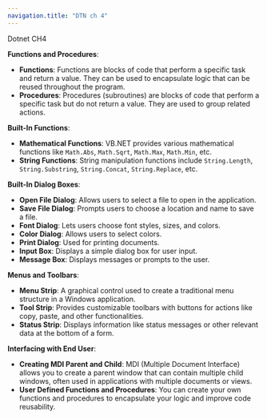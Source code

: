 ```yaml
---
navigation.title: "DTN ch 4"
---
```

Dotnet CH4

**Functions and Procedures**:
- **Functions**: Functions are blocks of code that perform a specific task and return a value. They can be used to encapsulate logic that can be reused throughout the program.
- **Procedures**: Procedures (subroutines) are blocks of code that perform a specific task but do not return a value. They are used to group related actions.

**Built-In Functions**:
- **Mathematical Functions**: VB.NET provides various mathematical functions like `Math.Abs`, `Math.Sqrt`, `Math.Max`, `Math.Min`, etc.
- **String Functions**: String manipulation functions include `String.Length`, `String.Substring`, `String.Concat`, `String.Replace`, etc.

**Built-In Dialog Boxes**:
- **Open File Dialog**: Allows users to select a file to open in the application.
- **Save File Dialog**: Prompts users to choose a location and name to save a file.
- **Font Dialog**: Lets users choose font styles, sizes, and colors.
- **Color Dialog**: Allows users to select colors.
- **Print Dialog**: Used for printing documents.
- **Input Box**: Displays a simple dialog box for user input.
- **Message Box**: Displays messages or prompts to the user.

**Menus and Toolbars**:
- **Menu Strip**: A graphical control used to create a traditional menu structure in a Windows application.
- **Tool Strip**: Provides customizable toolbars with buttons for actions like copy, paste, and other functionalities.
- **Status Strip**: Displays information like status messages or other relevant data at the bottom of a form.

**Interfacing with End User**:
- **Creating MDI Parent and Child**: MDI (Multiple Document Interface) allows you to create a parent window that can contain multiple child windows, often used in applications with multiple documents or views.
- **User Defined Functions and Procedures**: You can create your own functions and procedures to encapsulate your logic and improve code reusability.
  
